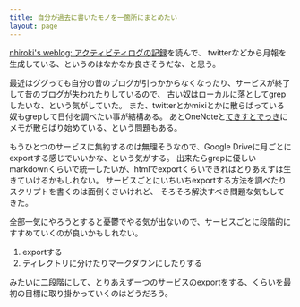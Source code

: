 ```yaml
---
title: 自分が過去に書いたモノを一箇所にまとめたい
layout: page
---
```

[nhiroki's weblog: アクティビティログの記録](https://nhiroki.jp/2021/01/19/logging-activities)を読んで、
twitterなどから月報を生成している、というのはなかなか良さそうだな、と思う。

最近はググっても自分の昔のブログが引っかからなくなったり、サービスが終了して昔のブログが失われたりしているので、
古い奴はローカルに落としてgrepしたいな、という気がしていた。
また、twitterとかmixiとかに散らばっている奴もgrepして日付を調べたい事が結構ある。
あとOneNoteと[てきすとでっき](https://karino2.github.io/2020/12/12/textdeck.html)にメモが散らばり始めている、という問題もある。

もうひとつのサービスに集約するのは無理そうなので、Google Driveに月ごとにexportする感じでいいかな、という気がする。
出来たらgrepに優しいmarkdownくらいで統一したいが、htmlでexportくらいできればとりあえずは生きていけるかもしれない。
サービスごとにいちいちexportする方法を調べたりスクリプトを書くのは面倒くさいけれど、
そろそろ解決すべき問題な気もしてきた。

全部一気にやろうとすると憂鬱でやる気が出ないので、サービスごとに段階的にすすめていくのが良いかもしれない。

1. exportする
2. ディレクトリに分けたりマークダウンにしたりする

みたいに二段階にして、とりあえず一つのサービスのexportをする、くらいを最初の目標に取り掛かっていくのはどうだろう。